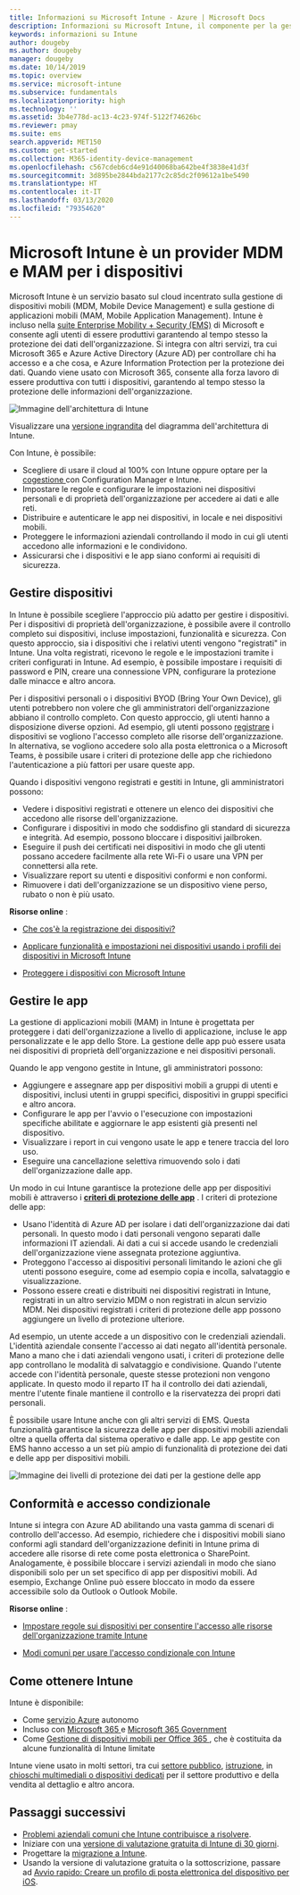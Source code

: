 ```yaml
---
title: Informazioni su Microsoft Intune - Azure | Microsoft Docs
description: Informazioni su Microsoft Intune, il componente per la gestione di dispositivi mobili (MDM) e per la gestione di app per dispositivi mobili (MAM) della soluzione Enterprise Mobility + Security che assicura la protezione dei dati aziendali.
keywords: informazioni su Intune
author: dougeby
ms.author: dougeby
manager: dougeby
ms.date: 10/14/2019
ms.topic: overview
ms.service: microsoft-intune
ms.subservice: fundamentals
ms.localizationpriority: high
ms.technology: ''
ms.assetid: 3b4e778d-ac13-4c23-974f-5122f74626bc
ms.reviewer: pmay
ms.suite: ems
search.appverid: MET150
ms.custom: get-started
ms.collection: M365-identity-device-management
ms.openlocfilehash: c567cdeb6cd4e91d40068ba642be4f3838e41d3f
ms.sourcegitcommit: 3d895be2844bda2177c2c85dc2f09612a1be5490
ms.translationtype: HT
ms.contentlocale: it-IT
ms.lasthandoff: 03/13/2020
ms.locfileid: "79354620"
---
```

# <a name="microsoft-intune-is-an-mdm-and-mam-provider-for-your-devices"></a>Microsoft Intune è un provider MDM e MAM per i dispositivi

Microsoft Intune è un servizio basato sul cloud incentrato sulla gestione di dispositivi mobili (MDM, Mobile Device Management) e sulla gestione di applicazioni mobili (MAM, Mobile Application Management). Intune è incluso nella [suite Enterprise Mobility + Security (EMS)](https://www.microsoft.com/microsoft-365/enterprise-mobility-security) di Microsoft e consente agli utenti di essere produttivi garantendo al tempo stesso la protezione dei dati dell'organizzazione. Si integra con altri servizi, tra cui Microsoft 365 e Azure Active Directory (Azure AD) per controllare chi ha accesso e a che cosa, e Azure Information Protection per la protezione dei dati. Quando viene usato con Microsoft 365, consente alla forza lavoro di essere produttiva con tutti i dispositivi, garantendo al tempo stesso la protezione delle informazioni dell'organizzazione.

![Immagine dell'architettura di Intune](./media/what-is-intune/intunearch_sm.png)

Visualizzare una [versione ingrandita](./media/what-is-intune/intunearchitecture.svg) del diagramma dell'architettura di Intune.

Con Intune, è possibile:

- Scegliere di usare il cloud al 100% con Intune oppure optare per la [cogestione ](https://docs.microsoft.com/configmgr/comanage/overview) con Configuration Manager e Intune.
- Impostare le regole e configurare le impostazioni nei dispositivi personali e di proprietà dell'organizzazione per accedere ai dati e alle reti.
- Distribuire e autenticare le app nei dispositivi, in locale e nei dispositivi mobili.
- Proteggere le informazioni aziendali controllando il modo in cui gli utenti accedono alle informazioni e le condividono.
- Assicurarsi che i dispositivi e le app siano conformi ai requisiti di sicurezza.

## <a name="manage-devices"></a>Gestire dispositivi

In Intune è possibile scegliere l'approccio più adatto per gestire i dispositivi. Per i dispositivi di proprietà dell'organizzazione, è possibile avere il controllo completo sui dispositivi, incluse impostazioni, funzionalità e sicurezza. Con questo approccio, sia i dispositivi che i relativi utenti vengono "registrati" in Intune. Una volta registrati, ricevono le regole e le impostazioni tramite i criteri configurati in Intune. Ad esempio, è possibile impostare i requisiti di password e PIN, creare una connessione VPN, configurare la protezione dalle minacce e altro ancora.

Per i dispositivi personali o i dispositivi BYOD (Bring Your Own Device), gli utenti potrebbero non volere che gli amministratori dell'organizzazione abbiano il controllo completo. Con questo approccio, gli utenti hanno a disposizione diverse opzioni. Ad esempio, gli utenti possono [registrare](../enrollment/device-enrollment.md) i dispositivi se vogliono l'accesso completo alle risorse dell'organizzazione. In alternativa, se vogliono accedere solo alla posta elettronica o a Microsoft Teams, è possibile usare i criteri di protezione delle app che richiedono l'autenticazione a più fattori per usare queste app.

Quando i dispositivi vengono registrati e gestiti in Intune, gli amministratori possono:

- Vedere i dispositivi registrati e ottenere un elenco dei dispositivi che accedono alle risorse dell'organizzazione.
- Configurare i dispositivi in modo che soddisfino gli standard di sicurezza e integrità. Ad esempio, possono bloccare i dispositivi jailbroken.
- Eseguire il push dei certificati nei dispositivi in modo che gli utenti possano accedere facilmente alla rete Wi-Fi o usare una VPN per connettersi alla rete.
- Visualizzare report su utenti e dispositivi conformi e non conformi.
- Rimuovere i dati dell'organizzazione se un dispositivo viene perso, rubato o non è più usato.

**Risorse online** :

- [Che cos'è la registrazione dei dispositivi?](../enrollment/device-enrollment.md)

- [Applicare funzionalità e impostazioni nei dispositivi usando i profili dei dispositivi in Microsoft Intune](../configuration/device-profiles.md)

- [Proteggere i dispositivi con Microsoft Intune](../protect/device-protect.md)

## <a name="manage-apps"></a>Gestire le app

La gestione di applicazioni mobili (MAM) in Intune è progettata per proteggere i dati dell'organizzazione a livello di applicazione, incluse le app personalizzate e le app dello Store. La gestione delle app può essere usata nei dispositivi di proprietà dell'organizzazione e nei dispositivi personali.

Quando le app vengono gestite in Intune, gli amministratori possono:

- Aggiungere e assegnare app per dispositivi mobili a gruppi di utenti e dispositivi, inclusi utenti in gruppi specifici, dispositivi in gruppi specifici e altro ancora.
- Configurare le app per l'avvio o l'esecuzione con impostazioni specifiche abilitate e aggiornare le app esistenti già presenti nel dispositivo.
- Visualizzare i report in cui vengono usate le app e tenere traccia del loro uso.
- Eseguire una cancellazione selettiva rimuovendo solo i dati dell'organizzazione dalle app.

Un modo in cui Intune garantisce la protezione delle app per dispositivi mobili è attraverso i **[criteri di protezione delle app](../apps/app-protection-policy.md)** . I criteri di protezione delle app:

- Usano l'identità di Azure AD per isolare i dati dell'organizzazione dai dati personali. In questo modo i dati personali vengono separati dalle informazioni IT aziendali. Ai dati a cui si accede usando le credenziali dell'organizzazione viene assegnata protezione aggiuntiva.
- Proteggono l'accesso ai dispositivi personali limitando le azioni che gli utenti possono eseguire, come ad esempio copia e incolla, salvataggio e visualizzazione.
- Possono essere creati e distribuiti nei dispositivi registrati in Intune, registrati in un altro servizio MDM o non registrati in alcun servizio MDM. Nei dispositivi registrati i criteri di protezione delle app possono aggiungere un livello di protezione ulteriore.

Ad esempio, un utente accede a un dispositivo con le credenziali aziendali. L'identità aziendale consente l'accesso ai dati negato all'identità personale. Mano a mano che i dati aziendali vengono usati, i criteri di protezione delle app controllano le modalità di salvataggio e condivisione. Quando l'utente accede con l'identità personale, queste stesse protezioni non vengono applicate. In questo modo il reparto IT ha il controllo dei dati aziendali, mentre l'utente finale mantiene il controllo e la riservatezza dei propri dati personali.

È possibile usare Intune anche con gli altri servizi di EMS. Questa funzionalità garantisce la sicurezza delle app per dispositivi mobili aziendali oltre a quella offerta dal sistema operativo e dalle app. Le app gestite con EMS hanno accesso a un set più ampio di funzionalità di protezione dei dati e delle app per dispositivi mobili.

![Immagine dei livelli di protezione dei dati per la gestione delle app](./media/what-is-intune/managing-mobile-apps.png)

## <a name="compliance-and-conditional-access"></a>Conformità e accesso condizionale

Intune si integra con Azure AD abilitando una vasta gamma di scenari di controllo dell'accesso. Ad esempio, richiedere che i dispositivi mobili siano conformi agli standard dell'organizzazione definiti in Intune prima di accedere alle risorse di rete come posta elettronica o SharePoint. Analogamente, è possibile bloccare i servizi aziendali in modo che siano disponibili solo per un set specifico di app per dispositivi mobili. Ad esempio, Exchange Online può essere bloccato in modo da essere accessibile solo da Outlook o Outlook Mobile.

**Risorse online** :

- [Impostare regole sui dispositivi per consentire l'accesso alle risorse dell'organizzazione tramite Intune](../protect/device-compliance-get-started.md)

- [Modi comuni per usare l'accesso condizionale con Intune](../protect/conditional-access-intune-common-ways-use.md)

## <a name="how-to-get-intune"></a>Come ottenere Intune

Intune è disponibile:

- Come [servizio Azure](https://go.microsoft.com/fwlink/?linkid=2090973) autonomo
- Incluso con [Microsoft 365 ](https://www.microsoft.com/microsoft-365/enterprise-mobility-security/microsoft-intune) e [Microsoft 365 Government](https://www.microsoft.com/microsoft-365/government)
- Come [Gestione di dispositivi mobili per Office 365 ](https://support.office.com/article/Set-up-Mobile-Device-Management-MDM-in-Office-365-dd892318-bc44-4eb1-af00-9db5430be3cd), che è costituita da alcune funzionalità di Intune limitate

Intune viene usato in molti settori, tra cui [settore pubblico](https://docs.microsoft.com/enterprise-mobility-security/solutions/ems-govt-service-description), [istruzione](https://www.microsoft.com/en-us/education/intune), in [chioschi multimediali o dispositivi dedicati](../configuration/kiosk-settings.md) per il settore produttivo e della vendita al dettaglio e altro ancora.

## <a name="next-steps"></a>Passaggi successivi

- [Problemi aziendali comuni che Intune contribuisce a risolvere](https://docs.microsoft.com/intune/common-scenarios).
- Iniziare con una [versione di valutazione gratuita di Intune di 30 giorni](free-trial-sign-up.md).
- Progettare la [migrazione a Intune](migration-guide.md).
- Usando la versione di valutazione gratuita o la sottoscrizione, passare ad [Avvio rapido: Creare un profilo di posta elettronica del dispositivo per iOS](../configuration/quickstart-email-profile.md).
